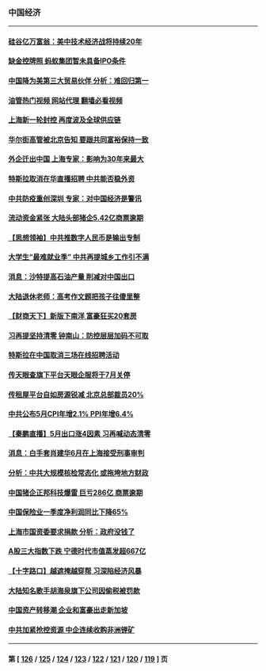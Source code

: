 ### 中国经济
---
#### [硅谷亿万富翁：美中技术经济战将持续20年](../../pages/ncid283/n13759522.md?06150445) 
#### [缺金控牌照 蚂蚁集团暂未具备IPO条件](../../pages/ncid283/n13759566.md?06150445) 
#### [中国降为美第三大贸易伙伴 分析：难回归第一](../../pages/ncid283/n13759515.md?06150445) 
#### [油管热门视频 网站代理 翻墙必看视频](http://209.222.30.114:81/youtube.html?06150445)
#### [上海新一轮封控 再度波及全球供应链](../../pages/ncid283/n13759222.md?06150445) 
#### [华尔街高管被北京告知 要跟共同富裕保持一致](../../pages/ncid283/n13759067.md?06150445) 
#### [外企迁出中国 上海专家：影响为30年来最大](../../pages/ncid283/n13758317.md?06150445) 
#### [特斯拉取消在华直播招聘 中共能否稳外资](../../pages/ncid283/n13758840.md?06150445) 
#### [中共防疫重创深圳 专家：对中国经济是警讯](../../pages/ncid283/n13758467.md?06150445) 
#### [流动资金紧张 大陆头部猪企5.42亿商票逾期](../../pages/ncid283/n13758510.md?06150445) 
#### [【思想领袖】中共推数字人民币是输出专制](../../pages/ncid283/n13742264.md?06150445) 
#### [大学生“最难就业季” 中共再提城乡工作引不满](../../pages/ncid283/n13757951.md?06150445) 
#### [消息：沙特提高石油产量 削减对中国出口](../../pages/ncid283/n13757295.md?06150445) 
#### [大陆退休老师：高考作文题把孩子往傻里整](../../pages/ncid283/n13757103.md?06150445) 
#### [【财商天下】新版下南洋 富豪狂买20套房](../../pages/ncid283/n13756795.md?06150445) 
#### [习再提坚持清零 钟南山：防控层层加码不可取](../../pages/ncid283/n13756635.md?06150445) 
#### [特斯拉在中国取消三场在线招聘活动](../../pages/ncid283/n13756628.md?06150445) 
#### [传天眼查旗下平台天眼企服将于7月关停](../../pages/ncid283/n13756707.md?06150445) 
#### [传租屋平台自如房源锐减  北京总部裁员20%](../../pages/ncid283/n13756514.md?06150445) 
#### [中共公布5月CPI年增2.1% PPI年增6.4%](../../pages/ncid283/n13756337.md?06150445) 
#### [【秦鹏直播】5月出口涨4因素 习再喊动态清零](../../pages/ncid283/n13756107.md?06150445) 
#### [消息：白手套肖建华6月在上海接受刑事审判](../../pages/ncid283/n13756111.md?06150445) 
#### [分析：中共大规模核检常态化 或拖垮地方财政](../../pages/ncid283/n13756065.md?06150445) 
#### [中国猪企正邦科技爆雷 巨亏286亿 商票逾期](../../pages/ncid283/n13756102.md?06150445) 
#### [中国保险业一季度净利润同比下降65%](../../pages/ncid283/n13756054.md?06150445) 
#### [上海市国资委要求捐款 分析：政府没钱了](../../pages/ncid283/n13755948.md?06150445) 
#### [A股三大指数下跌 宁德时代市值蒸发超667亿](../../pages/ncid283/n13756011.md?06150445) 
#### [【十字路口】越遮掩越穿帮 习深陷经济风暴](../../pages/ncid283/n13755786.md?06150445) 
#### [大陆知名歌手胡海泉旗下公司因偷税被罚款](../../pages/ncid283/n13755976.md?06150445) 
#### [中国资产转移潮 企业和富豪出走新加坡](../../pages/ncid283/n13755974.md?06150445) 
#### [中共加紧抢控资源 中企连续收购非洲锂矿](../../pages/ncid283/n13755910.md?06150445) 

---
#### 第 [ [126](./126.md?06150445) / [125](./125.md?06150445) / [124](./124.md?06150445) / [123](./123.md?06150445) / [122](./122.md?06150445) / [121](./121.md?06150445) / [120](./120.md?06150445) / [119](./119.md?06150445) ] 页
